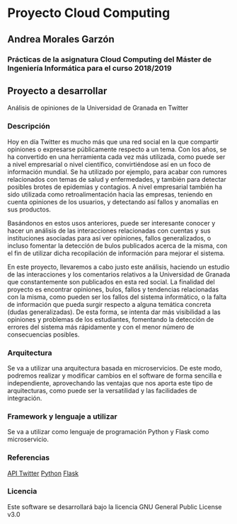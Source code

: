 # Proyecto Cloud Computing 
## Andrea Morales Garzón

### Prácticas de la asignatura Cloud Computing del Máster de Ingeniería Informática para el curso 2018/2019

## Proyecto a desarrollar
Análisis de opiniones de la Universidad de Granada en Twitter


### Descripción
Hoy en día Twitter es mucho más que una red social en la que compartir opiniones o expresarse públicamente respecto a un tema. 
Con los años, se ha convertido en una herramienta cada vez más utilizada, como puede ser a nivel empresarial o nivel científico, convirtiéndose así en un foco de información mundial. Se ha utilizado por ejemplo, para acabar con rumores relacionados con temas de salud y enfermedades, y también para detectar posibles brotes de epidemias y contagios. A nivel empresarial también ha sido utilizada como retroalimentación hacia las empresas, teniendo en cuenta opiniones de los usuarios, y detectando así fallos y anomalías en sus productos.

Basándonos en estos usos anteriores, puede ser interesante conocer y hacer un análisis de las interacciones relacionadas con cuentas y sus instituciones asociadas para así ver opiniones, fallos generalizados, o incluso fomentar la detección de bulos publicados acerca de la misma, con el fin de utilizar dicha recopilación de información para mejorar el sistema. 

En este proyecto, llevaremos a cabo justo este análisis, haciendo un estudio de las interacciones y los comentarios relativos a la Universidad de Granada que constantemente son publicados en esta red social. La finalidad del proyecto es encontrar opiniones, bulos, fallos y tendencias relacionadas con la misma, como pueden ser los fallos del sistema informático, o la falta de información que pueda surgir respecto a alguna temática concreta (dudas generalizadas). De esta forma, se intenta dar más visibilidad a las opiniones y problemas de los estudiantes, fomentando la detección de errores del sistema más rápidamente y con el menor número de consecuencias posibles.   


### Arquitectura 
Se va a utilizar una arquitectura basada en microservicios. De este modo, podremos realizar y modificar cambios en el software de forma sencilla e independiente, aprovechando las ventajas que nos aporta este tipo de arquitecturas, como puede ser la versatilidad y las facilidades de integración. 


### Framework y lenguaje a utilizar
Se va a utilizar como lenguaje de programación Python y Flask como microservicio. 


### Referencias 
[API Twitter](https://developer.twitter.com/en/docs)
[Python](https://www.python.org)
[Flask](http://flask.pocoo.org/)



### Licencia
Este software se desarrollará bajo la licencia GNU General Public License v3.0 
